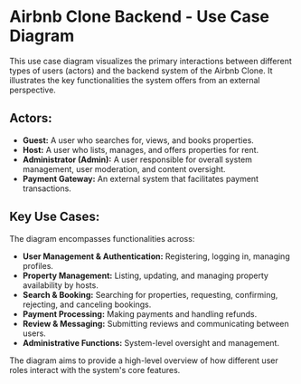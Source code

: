 # Airbnb Clone Backend - Use Case Diagram

This use case diagram visualizes the primary interactions between different types of users (actors) and the backend system of the Airbnb Clone. It illustrates the key functionalities the system offers from an external perspective.

## Actors:
* **Guest:** A user who searches for, views, and books properties.
* **Host:** A user who lists, manages, and offers properties for rent.
* **Administrator (Admin):** A user responsible for overall system management, user moderation, and content oversight.
* **Payment Gateway:** An external system that facilitates payment transactions.

## Key Use Cases:

The diagram encompasses functionalities across:
* **User Management & Authentication:** Registering, logging in, managing profiles.
* **Property Management:** Listing, updating, and managing property availability by hosts.
* **Search & Booking:** Searching for properties, requesting, confirming, rejecting, and canceling bookings.
* **Payment Processing:** Making payments and handling refunds.
* **Review & Messaging:** Submitting reviews and communicating between users.
* **Administrative Functions:** System-level oversight and management.

The diagram aims to provide a high-level overview of how different user roles interact with the system's core features.
